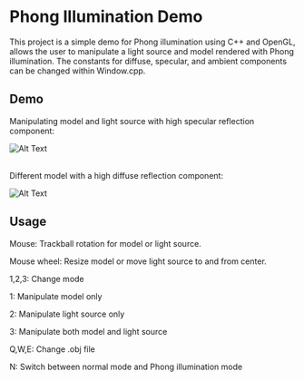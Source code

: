 # Phong Illumination Demo

This project is a simple demo for Phong illumination using C++ and OpenGL, allows the user to manipulate a light source and model rendered with Phong illumination. The constants for diffuse, specular, and ambient components can be changed within Window.cpp. 

## Demo

Manipulating model and light source with high specular reflection component:

![Alt Text](https://github.com/maria-kalyuzhny/cse167-lighting/blob/master/media/demo.gif)
<br/><br/>

Different model with a high diffuse reflection component:

![Alt Text](https://github.com/maria-kalyuzhny/cse167-lighting/blob/master/media/specular.png)

## Usage

Mouse: Trackball rotation for model or light source. 

Mouse wheel: Resize model or move light source to and from center.

1,2,3: Change mode

1: Manipulate model only

2: Manipulate light source only

3: Manipulate both model and light source

Q,W,E: Change .obj file

N: Switch between normal mode and Phong illumination mode





